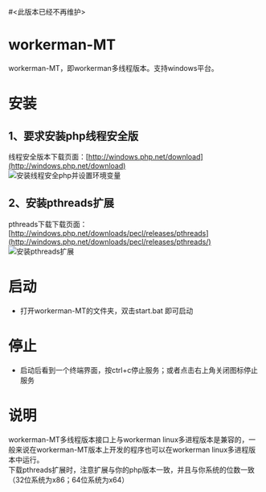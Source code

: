 #<此版本已经不再维护>

workerman-MT
=================
workerman-MT，即workerman多线程版本。支持windows平台。

安装
==============
## 1、要求安装php线程安全版
线程安全版本下载页面：[http://windows.php.net/download](http://windows.php.net/download)   
![安装线程安全php并设置环境变量](http://www.workerman.net/img/gif/install-php.gif)

## 2、安装pthreads扩展
pthreads下载下载页面： [http://windows.php.net/downloads/pecl/releases/pthreads](http://windows.php.net/downloads/pecl/releases/pthreads/)    
![安装pthreads扩展](http://www.workerman.net/img/gif/install-pthreads.gif)

启动
=======
  * 打开workerman-MT的文件夹，双击start.bat 即可启动

停止
======
  * 启动后看到一个终端界面，按ctrl+c停止服务；或者点击右上角关闭图标停止服务

说明
======
workerman-MT多线程版本接口上与workerman linux多进程版本是兼容的，一般来说在workerman-MT版本上开发的程序也可以在workerman linux多进程版本中运行。  
下载pthreads扩展时，注意扩展与你的php版本一致，并且与你系统的位数一致（32位系统为x86；64位系统为x64）
